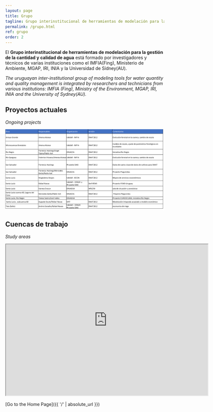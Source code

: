 ```yaml
---
layout: page
title: Grupo
tagline: Grupo interinstitucional de herramientas de modelación para la gestión de la cantidad y calidad de agua
permalink: /grupo.html
ref: grupo
order: 2
---
```


El **Grupo interinstitucional de herramientas de modelación para la gestión de la cantidad y calidad de agua** está formado por investigadores y técnicos de varias instituciones como el IMFIA(Fing), Ministerio de Ambiente, MGAP, IRI, INIA y la Universidad de Sídney(AU). 

*The uruguayan inter-institutional group of modeling tools for water quantity and quality management is integrated by researchers and technicians from various institutions: IMFIA (Fing), Ministry of the Environment, MGAP, IRI, INIA and the University of Sydney(AU).*

## Proyectos actuales
*Ongoing projects*

![tabla con descripcion](/images/tablagrupo.png)


## Cuencas de trabajo
*Study areas*
<iframe src="https://www.google.com/maps/d/u/0/embed?mid=1jTGm_pWRdT82VPn9SLQtI59LiLpwhyA0&ehbc=2E312F" width="640" height="480"></iframe>


[Go to the Home Page]({{ '/' | absolute_url }})
